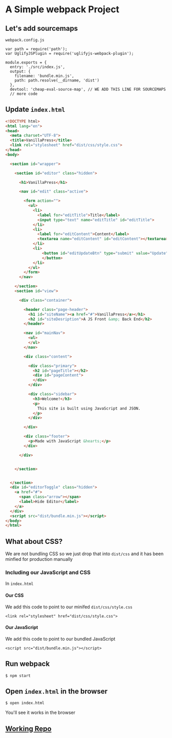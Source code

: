# A Simple webpack Project

## Let's add sourcemaps

`webpack.config.js`

```
var path = require('path');
var UglifyJSPlugin = require('uglifyjs-webpack-plugin');

module.exports = {
  entry: './src/index.js',
  output: {
    filename: 'bundle.min.js',
    path: path.resolve(__dirname, 'dist')
  },
  devtool: 'cheap-eval-source-map', // WE ADD THIS LINE FOR SOURCEMAPS
  // more code
```

## Update `index.html`

```html
<!DOCTYPE html>
<html lang="en">
<head>
  <meta charset="UTF-8">
  <title>VanillaPress</title>
  <link rel="stylesheet" href="dist/css/style.css">
</head>
<body>

  <section id="wrapper">

    <section id="editor" class="hidden">

      <h1>VanillaPress</h1>

      <nav id="edit" class="active">

        <form action="">
          <ul>
            <li>
              <label for="editTitle">Title</label>
              <input type="text" name="editTitle" id="editTitle">
            </li>
            <li>
              <label for="editContent">Content</label>
              <textarea name="editContent" id="editContent"></textarea>
            </li>
            <li>
                <button id="editUpdateBtn" type="submit" value="Update" class="btn primary">Update
                </button>
            </li>
          </ul>
        </form>
      </nav>

    </section>
    <section id="view">

      <div class="container">

        <header class="page-header">
          <h1 id="siteName"><a href="#">VanillaPress</a></h1>
          <h2 id="siteDesription">A JS Front &amp; Back End</h2>
        </header>

        <nav id="mainNav">
          <ul>
          </ul>
        </nav>

        <div class="content">

          <div class="primary">
            <h2 id="pageTitle"></h2>
            <div id="pageContent">
            </div>
          </div>

          <div class="sidebar">
            <h3>Welcome!</h3>
            <p>
              This site is built using JavaScript and JSON.
            </p>
          </div>

        </div>

        <div class="footer">
          <p>Made with JavaScript &hearts;</p>
        </div>

      </div>


    </section>


  </section>
  <div id="editorToggle" class="hidden">
    <a href="#">
      <span class="arrow"></span>
      <label>Hide Editor</label>
    </a>
  </div>
  <script src="dist/bundle.min.js"></script>
</body>
</html>
```

## What about CSS?
We are not bundling CSS so we just drop that into `dist/css` and it has been minfied for production manually

### Including our JavaScript and CSS

In `index.html`

#### Our CSS
We add this code to point to our minifed `dist/css/style.css`

`<link rel="stylesheet" href="dist/css/style.css">`

#### Our JavaScript
We add this code to point to our bundled JavaScript

`<script src="dist/bundle.min.js"></script>`

## Run webpack
`$ npm start`

## Open `index.html` in the browser
`$ open index.html`

You'll see it works in the browser

## [Working Repo](https://github.com/kingluddite/zach-webpack.git)
